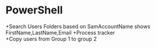 # PowerShell

+Search Users Folders based on SamAccountName shows FirstName,LastName,Email
+Process tracker  
+Copy users from Group 1 to group 2    
